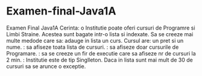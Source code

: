# Examen-final-Java1A
 Examen Final Java1A
 Cerinta: o Institutie poate oferi cursuri de Programre si Limbi Straine. Acestea sunt bagate intr-o lista si indexate.
 Sa se creeze mai multe medode care sa: adauge in lista un curs. Cursul are: un pret si un nume.
                                      : sa afiseze toata lista de cursuri.
                                      : sa afiseze doar cursurile de Programare.
                                      : sa se creeze un fir de executie care sa afiseze nr de cursuri la 2 min.
                                      : Institutie este de tip Singlleton.
Daca in lista sunt mai mult de 30 de cursuri sa se arunce o exceptie.                                      
